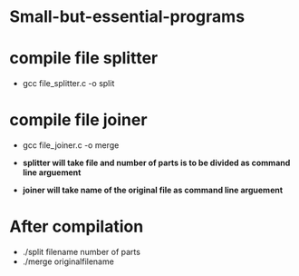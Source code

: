 # Small-but-essential-programs

# compile file splitter
- gcc file_splitter.c -o split

# compile file joiner
- gcc file_joiner.c -o merge

- **splitter will take file and number of parts is to be divided as command line arguement**
- **joiner will take name of the original file as command line arguement**

# After compilation 
- ./split filename number of parts
- ./merge originalfilename

